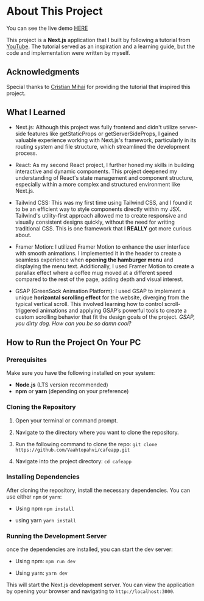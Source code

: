 # About This Project

You can see the live demo [HERE](https://cafe-app-nextjs.vercel.app/)

This project is a **Next.js** application that I built by following a tutorial from [YouTube](https://www.youtube.com/watch?v=TIbyO-bwdUs). The tutorial served as an inspiration and a learning guide, but the code and implementation were written by myself.

## Acknowledgments

Special thanks to [Cristian Mihai](https://www.youtube.com/@cristianmihai01) for providing the tutorial that inspired this project.

## What I Learned

* Next.js: Although this project was fully frontend and didn't utilize server-side features like getStaticProps or getServerSideProps, I gained valuable experience working with Next.js's framework, particularly in its routing system and file structure, which streamlined the development process.

* React: As my second React project, I further honed my skills in building interactive and dynamic components. This project deepened my understanding of React's state management and component structure, especially within a more complex and structured environment like Next.js.

* Tailwind CSS: This was my first time using Tailwind CSS, and I found it to be an efficient way to style components directly within my JSX. Tailwind's utility-first approach allowed me to create responsive and visually consistent designs quickly, without the need for writing traditional CSS. 
This is one framework that I **REALLY** got more curious about.

* Framer Motion: I utilized Framer Motion to enhance the user interface with smooth animations. I implemented it in the header to create a seamless experience when **opening the hamburger menu** and displaying the menu text. Additionally, I used Framer Motion to create a parallax effect where a coffee mug moved at a different speed compared to the rest of the page, adding depth and visual interest.

* GSAP (GreenSock Animation Platform): I used GSAP to implement a unique **horizontal scrolling effect** for the website, diverging from the typical vertical scroll. This involved learning how to control scroll-triggered animations and applying GSAP’s powerful tools to create a custom scrolling behavior that fit the design goals of the project.
_GSAP, you dirty dog. How can you be so damn cool?_

## How to Run the Project On Your PC

### Prerequisites

Make sure you have the following installed on your system:

* **Node.js** (LTS version recommended)
* **npm** or **yarn** (depending on your preference)

### Cloning the Repository

1. Open your terminal or command prompt.

2. Navigate to the directory where you want to clone the repository.

3. Run the following command to clone the repo:
`git clone https://github.com/Vaahtopahvi/cafeapp.git`

4. Navigate into the project directory:
`cd cafeapp`

### Installing Dependencies

After cloning the repository, install the necessary dependencies. You can use either `npm` or `yarn`:

* Using npm
`npm install`

* using yarn
`yarn install`

### Running the Development Server

once the dependencies are installed, you can start the dev server:

* Using npm:
`npm run dev`

* Using yarn:
`yarn dev`

This will start the Next.js development server. You can view the application by opening your browser and navigating to `http://localhost:3000`.
